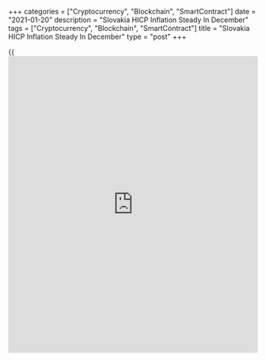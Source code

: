 +++
categories = ["Cryptocurrency", "Blockchain", "SmartContract"]
date = "2021-01-20"
description = "Slovakia HICP Inflation Steady In December"
tags = ["Cryptocurrency", "Blockchain", "SmartContract"]
title = "Slovakia HICP Inflation Steady In December"
type = "post"
+++

{{<iframe id="large-banner" src="https://www.bounty.group/#slide=20.0" width="100%" height="600" scrolling="no" style="border: 0px solid rgb(216, 221, 230); border-radius: 3px;">}}

Slovakia's EU measure of inflation remained stable in December, data
from the Statistical Office Of the Slovak Republic showed on Wednesday.

The harmonized index of consumer prices, or HICP, rose 1.6 percent year-
on-year in December, same as seen in November. Economists had expected a
1.5 percent increase.

On a month-on-month basis, decreased 0.1 percent in December, reversing
a 0.1 percent rise in the preceding month.

Earlier, the statistical office reported that the consumer price index
rose 1.6 percent yearly in December and fell 0.1 percent from a month
ago.

The core inflation rose to 1.5 percent in December from 1.4 percent in
the prior month.

For comments and feedback [contact](https://www.playgroundfx.com/contact/): editorial@rtt[news](https://www.letsplayfx.com/blog/forex-news-website/).com

[Economic News][1]

 **What parts of the world are seeing the best (and worst) economic
performances lately? Click[here][2] to check out our [Econ Scorecard][2]
and find out! See up-to-the-moment [ranking](https://www.playgroundfx.com/blog/crypto-exchange-ranking/)s for the best and worst
performers in [GDP][2], [unemployment rate][3], [inflation][4] and much
more.**

   1. www.rtt[news](https://www.letsplayfx.com/blog/forex-news-website/).com/Content/EconomicNews.aspx
   2. www.rtt[news](https://www.letsplayfx.com/blog/forex-news-website/).com/economic-scorecard/world-rank/GDP/highest-performance.aspx
   3. www.rtt[news](https://www.letsplayfx.com/blog/forex-news-website/).com/economic-scorecard/world-rank/unemployment-rate/lowest-performance.aspx
   4. www.rtt[news](https://www.letsplayfx.com/blog/forex-news-website/).com/economic-scorecard/world-rank/CPI/highest-performance.aspx